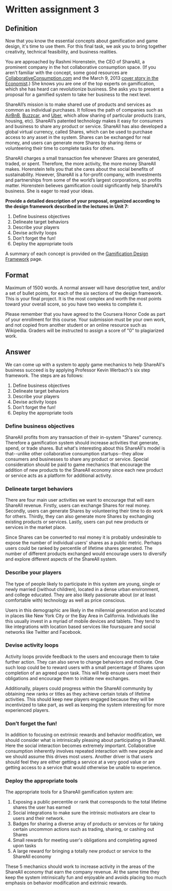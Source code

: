 # Written assignment 3 

## Definition

Now that you know the essential concepts about gamification and game design, it's time to use them. For this final task, we ask you to bring together creativity, technical feasibility, and business realities.

You are approached by Rashmi Horenstein, the CEO of ShareAll, a prominent company in the hot collaborative consumption space. (If you aren’t familiar with the concept, some good resources are [CollaborativeConsumption.com](http://www.collaborativeconsumption.com/) and the March 9, 2013 [cover story in the Economist](http://www.economist.com/news/leaders/21573104-internet-everything-hire-rise-sharing-economy).) She knows you are one of the top experts on gamification, which she has heard can revolutionize business. She asks you to present a proposal for a gamified system to take her business to the next level.  

ShareAll’s mission is to make shared use of products and services as common as individual purchases.  It follows the path of companies such as [AirBnB](http://www.airbnb.com/), [Buzzcar](http://www.buzzcar.com/), and [Uber](http://www.uber.com/), which allow sharing of particular products (cars, housing, etc).  ShareAll’s patented technology makes it easy for consumers and business to share any product or service.  ShareAll has also developed a global virtual currency, called Shares, which can be used to purchase access to any asset in the system. Shares can be exchanged for real money, and users can generate more Shares by sharing items or volunteering their time to complete tasks for others. 

ShareAll charges a small transaction fee whenever Shares are generated, traded, or spent. Therefore, the more activity, the more money ShareAll makes. Horenstein tells you that she cares about the social benefits of sustainability.  However, ShareAll is a for-profit company, with investments and partnerships from some of the world’s largest corporations, so profits matter. Horenstein believes gamification could significantly help ShareAll’s business. She is eager to read your ideas. 

__Provide a detailed description of your proposal, organized according to the design framework described in the lectures in Unit 7:__

1. Define business objectives
2. Delineate target behaviors
3. Describe your players
4. Devise activity loops
5. Don’t forget the fun!
6. Deploy the appropriate tools

A summary of each concept is provided on the [Gamification Design Framework](https://class.coursera.org/gamification-003/wiki/GamificationDesignFramework) page.


## Format

Maximum of 1500 words.  A normal answer will have descriptive text, and/or a set of bullet points, for each of the six sections of the design framework.  This is your final project. It is the most complex and worth the most points toward your overall score, so you have two weeks to complete it.

Please remember that you have agreed to the Coursera Honor Code as part of your enrollment for this course.  Your submission must be your own work, and not copied from another student or an online resource such as Wikipedia.  Graders will be instructed to assign a score of "0" to plagiarized work.


## Answer

We can come up with a system to apply game mechanics to help ShareAll's business succeed is by applying Professor Kevin Werbach's six step framework. The steps are as follows:

1. Define business objectives
2. Delineate target behaviors
3. Describe your players
4. Devise activity loops
5. Don’t forget the fun!
6. Deploy the appropriate tools


### Define business objectives

ShareAll profits from any transaction of their in-system "Shares" currency. Therefore a gamification system should increase activities that generate, spend, or trade shares. But what's interesting about this ShareAll's model is that--unlike other collaborative consumption startups--they allow consumers and businesses to share any product or service. Special consideration should be paid to game mechanics that encourage the addition of new products to the ShareAll economy since each new product or service acts as a platform for additional activity.


### Delineate target behaviors

There are four main user activities we want to encourage that will earn ShareAll revenue. Firstly, users can exchange Shares for real money. Secondly, users can generate Shares by volunteering their time to do work for others. Thirdly, they can also generate more Shares by exchanging existing products or services. Lastly, users can put new products or services in the market place.

Since Shares can be converted to real money it is probably undesirable to expose the number of individual users' shares as a public metric. Perhaps users could be ranked by percentile of lifetime shares generated. The number of different products exchanged would encourage users to diversify and explore different aspects of the ShareAll system.


### Describe your players

The type of people likely to participate in this system are young, single or newly married ()without children), located in a dense urban environment, and college educated. They are also likely passionate about (or at least comfortable with) technology as well as price conscious.

Users in this demographic are likely in the millennial generation and located in places like New York City or the Bay Area in California. Individuals like this usually invest in a myriad of mobile devices and tablets. They tend to like integrations with location based services like foursquare and social networks like Twitter and Facebook.


### Devise activity loops

Activity loops provide feedback to the users and encourage them to take further action. They can also serve to change behaviors and motivate. One such loop could be to reward users with a small percentage of Shares upon completion of an agreed upon task. This will help ensure users meet their obligations and encourage them to initiate new exchanges.

Additionally, players could progress within the ShareAll community by obtaining new ranks or titles as they achieve certain totals of lifetime activities. This should keep new players engaged because they will be incentivized to take part, as well as keeping the system interesting for more experienced players.


### Don’t forget the fun!

In addition to focusing on extrinsic rewards and behavior modification, we should consider what is intrinsically pleasing about participating in ShareAll. Here the social interaction becomes extremely important. Collaborative consumption inherently involves repeated interaction with new people and we should assume this drives most users. Another driver is that users should feel they are either getting a service at a very good value or are getting access to a service that would otherwise be unable to experience.


### Deploy the appropriate tools

The appropriate tools for a ShareAll gamification system are:

1. Exposing a public percentile or rank that corresponds to the total lifetime shares the user has earned
2. Social integrations to make sure the intrinsic motivators are clear to users and their network.
3. Badges for sharing a diverse array of products or services or for taking certain uncommon actions such as trading, sharing, or cashing out Shares
4. Small rewards for meeting user's obligations and completing agreed upon tasks
5. A large reward for bringing a totally new product or service to the ShareAll economy

These 5 mechanics should work to increase activity in the areas of the ShareAll economy that earn the company revenue. At the same time they keep the system intrinsically fun and enjoyable and avoids placing too much emphasis on behavior modification and extrinsic rewards.